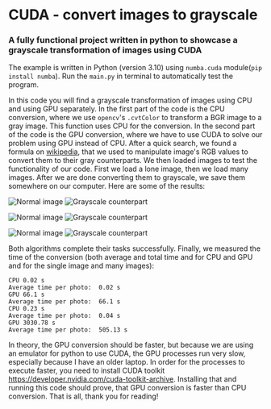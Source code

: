 # CUDA - convert images to grayscale

### A fully functional project written in python to showcase a grayscale transformation of images using CUDA

The example is written in Python (version 3.10) using ```numba.cuda``` module(```pip install numba```). Run the ```main.py``` in terminal to automatically test the program.

In this code you will find a grayscale transformation of images using CPU and using GPU separately.
In the first part of the code is the CPU conversion, where we use ```opencv```'s ```.cvtColor``` to transform a BGR image to a gray image. This function uses CPU for the conversion.
In the second part of the code is the GPU conversion, where we have to use CUDA to solve our problem using GPU instead of CPU. After a quick search, we found a formula on [wikipedia](https://en.wikipedia.org/wiki/Grayscale#Converting_color_to_grayscale), that we used to manipulate image's RGB values to convert them to their gray counterparts.
We then loaded images to test the functionality of our code. First we load a lone image, then we load many images.
After we are done converting them to grayscale, we save them somewhere on our computer.
Here are some of the results:

![Normal image](https://imgur.com/XSlCr77)
![Grayscale counterpart](https://imgur.com/unKPsXp)

![Normal image](https://imgur.com/yMRT5oq)
![Grayscale counterpart](https://imgur.com/deSQQ2K)

![Normal image](https://imgur.com/k5yQW9A)
![Grayscale counterpart](https://imgur.com/CPf8zFt)

Both algorithms complete their tasks successfully.
Finally, we measured the time of the conversion (both average and total time and for CPU and GPU and for the single image and many images):

```
CPU 0.02 s
Average time per photo:  0.02 s
GPU 66.1 s 
Average time per photo:  66.1 s
CPU 0.23 s
Average time per photo:  0.04 s
GPU 3030.78 s
Average time per photo:  505.13 s
```

In theory, the GPU conversion should be faster, but because we are using an emulator for python to use CUDA, the GPU processes run very slow, especially because I have an older laptop.
In order for the processes to execute faster, you need to install CUDA toolkit https://developer.nvidia.com/cuda-toolkit-archive.
Installing that and running this code should prove, that GPU conversion is faster than CPU conversion.
That is all, thank you for reading!
